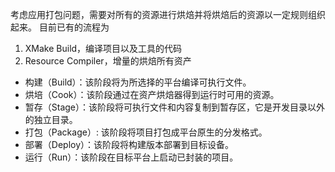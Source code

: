 考虑应用打包问题，需要对所有的资源进行烘焙并将烘焙后的资源以一定规则组织起来。
目前已有的流程为
1. XMake Build，编译项目以及工具的代码
2. Resource Compiler，增量的烘焙所有资产


- 构建（Build）：该阶段将为所选择的平台编译可执行文件。
- 烘培（Cook）：该阶段通过在资产烘焙器得到运行时可用的资源。
- 暂存（Stage）：该阶段将可执行文件和内容复制到暂存区，它是开发目录以外的独立目录。
- 打包（Package）: 该阶段将项目打包成平台原生的分发格式。
- 部署（Deploy）：该阶段将构建版本部署到目标设备。
- 运行（Run）：该阶段在目标平台上启动已封装的项目。